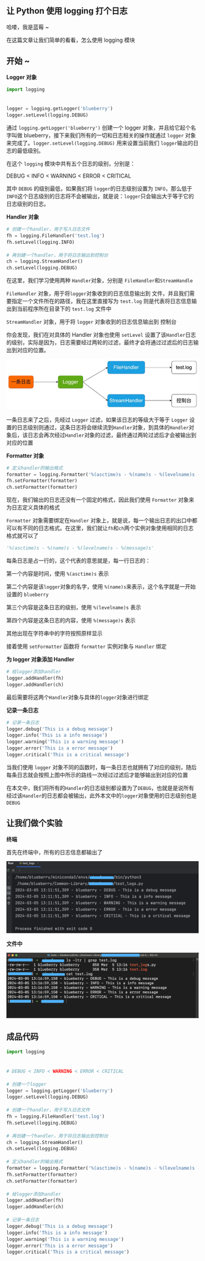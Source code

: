 ##  让 Python 使用 logging 打个日志

哈喽，我是蓝莓 ~ 

在这篇文章让我们简单的看看，怎么使用 logging 模块



## 开始 ~

**Logger 对象** 

```python
import logging 


logger = logging.getLogger('blueberry')
logger.setLevel(logging.DEBUG)
```

通过 `logging.getLogger('blueberry')` 创建一个 logger 对象，并且给它起个名字叫做 blueberry，接下来我们所有的一切和日志相关的操作就通过 `logger` 对象来完成了。`logger.setLevel(logging.DEBUG)` 用来设置当前我们 `logger`输出的日志的最低级别。

在这个 `logging` 模块中共有五个日志的级别，分别是：

DEBUG < INFO < WARNING < ERROR < CRITICAL

其中 `DEBUG` 的级别最低，如果我们将 `logger`的日志级别设置为 `INFO`，那么低于`INFO`这个日志级别的日志将不会被输出，就是说：`logger`只会输出大于等于它的日志级别的日志。



**Handler 对象**

```python
# 创建一个handler，用于写入日志文件
fh = logging.FileHandler('test.log')
fh.setLevel(logging.INFO)

# 再创建一个handler，用于将日志输出到控制台
ch = logging.StreamHandler()
ch.setLevel(logging.DEBUG)
```

在这里，我们学习使用两种 `Handler`对象，分别是 `FileHandler`和`StreamHandle`

`FileHandler` 对象，用于将`logger`对象收到的日志信息输出到 文件，并且我们需要指定一个文件所在的路径，我在这里直接写为 `test.log` 则是代表将日志信息输出到当前程序所在目录下的 `test.log` 文件中

`StreamHandler` 对象，用于将 `logger` 对象收到的日志信息输出到 控制台

你会发现，我们在对具体的 Handler 对象也使用 `setLevel` 设置了该`Handler`日志的级别，实际是因为，日志需要经过两轮的过滤，最终才会将通过过滤后的日志输出到对应的位置。

![](2024-03-05.assets/image-20240305210439287.png)

一条日志来了之后，先经过 `Logger` 过滤，如果该日志的等级大于等于 `Logger` 设置的日志级别则通过，这条日志将会继续流到`Handler`对象，到具体的`Handler`对象后，该日志会再次经过`Handler`对象的过滤，最终通过两轮过滤后才会被输出到对应的位置



**Formatter 对象**

```python
# 定义handler的输出格式
formatter = logging.Formatter('%(asctime)s - %(name)s - %(levelname)s - %(message)s')
fh.setFormatter(formatter)
ch.setFormatter(formatter)
```

现在，我们输出的日志还没有一个固定的格式，因此我们使用 `Formatter` 对象来为日志定义具体的格式

`Formatter` 对象需要绑定在`Handler` 对象上，就是说，每一个输出日志的出口中都可以有不同的日志格式。在这里，我们就让`fh`和`ch`两个实例对象使用相同的日志格式就可以了

```python
'%(asctime)s - %(name)s - %(levelname)s - %(message)s'
```

每条日志是占一行的，这个代表的意思就是，每一行日志的：

第一个内容是时间，使用 `%(asctime)s` 表示

第二个内容是该`logger`对象的名字，使用 `%(name)s`来表示，这个名字就是一开始设置的 `blueberry` 

第三个内容是这条日志的级别，使用 `%(levelname)s` 表示

第四个内容是这条日志的内容，使用 `%(message)s` 表示

其他出现在字符串中的字符按照原样显示

接着使用 `setFormatter` 函数将 `formatter` 实例对象与 `Handler` 绑定



**为 logger 对象添加 Handler**

```python
# 给logger添加handler
logger.addHandler(fh)
logger.addHandler(ch)
```

最后需要将这两个`Handler`对象与具体的`logger`对象进行绑定

**记录一条日志**

```python
# 记录一条日志
logger.debug('This is a debug message')
logger.info('This is a info message')
logger.warning('This is a warning message')
logger.error('This is a error message')
logger.critical('This is a critical message')
```

当我们使用 `logger` 对象不同的函数时，每一条日志也就拥有了对应的级别，随后每条日志就会按照上图中所示的路线一次经过过滤后才能够输出到对应的位置

在本文中，我们将所有的`Handler`的日志级别都设置为了`DEBUG`，也就是是说所有经过该`Handler`的日志都会被输出，此外本文中的`logger`对象使用的日志级别也是`DEBUG`



## 让我们做个实验

**终端**

首先在终端中，所有的日志信息都输出了

![](2024-03-05.assets/image-20240305211430048.png)

**文件中**

![](2024-03-05.assets/image-20240305211752494.png)



## 成品代码

```python
import logging


# DEBUG < INFO < WARNING < ERROR < CRITICAL

# 创建一个logger
logger = logging.getLogger('blueberry')
logger.setLevel(logging.DEBUG)

# 创建一个handler，用于写入日志文件
fh = logging.FileHandler('test.log')
fh.setLevel(logging.DEBUG)

# 再创建一个handler，用于将日志输出到控制台
ch = logging.StreamHandler()
ch.setLevel(logging.DEBUG)

# 定义handler的输出格式
formatter = logging.Formatter('%(asctime)s - %(name)s - %(levelname)s - %(message)s')
fh.setFormatter(formatter)
ch.setFormatter(formatter)

# 给logger添加handler
logger.addHandler(fh)
logger.addHandler(ch)

# 记录一条日志
logger.debug('This is a debug message')
logger.info('This is a info message')
logger.warning('This is a warning message')
logger.error('This is a error message')
logger.critical('This is a critical message')

```




